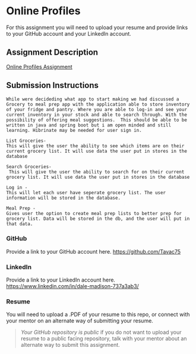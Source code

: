 # Online Profiles
For this assignment you will need to upload your resume and provide links to your GitHub account and your LinkedIn account.

## Assignment Description
[Online Profiles Assignment](https://education.launchcode.org/liftoff/modules/assignments/online-profiles)

## Submission Instructions
    While were decideding what app to start making we had discussed a Grocery to meal prep app with the application able to store inventory of your fridge and pantry. Where you are able to log-in and see your current inventory in your stock and able to search through. With the possibility of offering meal suggestions.  This should be able to be written in java and spring boot but i am open minded and still learning. Hibrinate may be needed for user sign in. 

    List Groceries-
    This will give the user the ability to see which items are on their current grocery list. It will use data the user put in stores in the database

    Search Groceries- 
     This will give the user the ability to search for on their current grocery list. It will use data the user put in stores in the database   

    Log in -
    This will let each user have seperate grocery list. The user information will be stored in the database.

    Meal Prep -
    Gives user the option to create meal prep lists to better prep for grocery list. Data will be stored in the db, and the user will put in that data. 

### GitHub

Provide a link to your GitHub account here.
    https://github.com/Tavac75

### LinkedIn

Provide a link to your LinkedIn account here.
    https://www.linkedin.com/in/dale-madison-737a3ab3/

### Resume


You will need to upload a .PDF of your resume to this repo, or connect with your mentor on an alternate way of submitting your resume.

> *Your GitHub repository is public* if you do not want to upload your resume to a public facing repository, talk with your mentor about an alternate way to submit this assignment.
